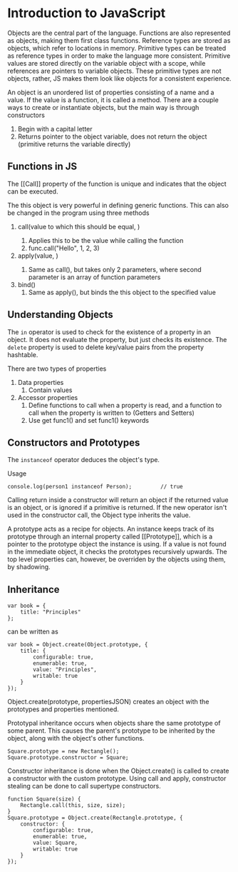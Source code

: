 # Introduction to JavaScript

Objects are the central part of the language. Functions are also represented as objects, making them first class functions. Reference types are stored as objects, which refer to locations in memory. Primitive types can be treated as reference types in order to make the language more consistent. Primitive values are stored directly on the variable object with a scope, while references are pointers to variable objects. These primitive types are not objects, rather, JS makes them look like objects for a consistent experience.

An object is an unordered list of properties consisting of a name and a value. If the value is a function, it is called a method. There are a couple ways to create or instantiate objects, but the main way is through constructors
1. Begin with a capital letter
2. Returns pointer to the object variable, does not return the object (primitive returns the variable directly)

## Functions in JS

The [[Call]] property of the function is unique and indicates that the object can be executed.

The this object is very powerful in defining generic functions. This can also be changed in the program using three methods
1. call(value to which this should be equal, <parameter list>)
   1. Applies this to be the value while calling the function
   2. func.call("Hello", 1, 2, 3)
2. apply(value, <array of parameters>)
   1. Same as call(), but takes only 2 parameters, where second parameter is an array of function parameters
3. bind()
   1. Same as apply(), but binds the this object to the specified value

## Understanding Objects

The `in` operator is used to check for the existence of a property in an object. It does not evaluate the property, but just checks its existence. The `delete` property is used to delete key/value pairs from the property hashtable.

There are two types of properties
1. Data properties
   1. Contain values
2. Accessor properties
   1. Define functions to call when a property is read, and a function to call when the property is written to (Getters and Setters)
   2. Use get func1() and set func1() keywords

## Constructors and Prototypes

The `instanceof` operator deduces the object's type.

Usage
```
console.log(person1 instanceof Person);         // true
```

Calling return inside a constructor will return an object if the returned value is an object, or is ignored if a primitive is returned. If the new operator isn't used in the constructor call, the Object type inherits the value.

A prototype acts as a recipe for objects. An instance keeps track of its prototype through an internal property called [[Prototype]], which is a pointer to the prototype object the instance is using. If a value is not found in the immediate object, it checks the prototypes recursively upwards. The top level properties can, however, be overriden by the objects using them, by shadowing.

## Inheritance

```
var book = {
    title: "Principles"
};
```
can be written as 
```
var book = Object.create(Object.prototype, {
    title: {
        configurable: true,
        enumerable: true,
        value: "Principles",
        writable: true
    }
});
```
Object.create(prototype, propertiesJSON) creates an object with the prototypes and properties mentioned.

Prototypal inheritance occurs when objects share the same prototype of some parent. This causes the parent's prototype to be inherited by the object, along with the object's other functions.
```
Square.prototype = new Rectangle();
Square.prototype.constructor = Square;
```

Constructor inheritance is done when the Object.create() is called to create a constructor with the custom prototype. Using call and apply, constructor stealing can be done to call supertype constructors.
```
function Square(size) {
    Rectangle.call(this, size, size);
}
Square.prototype = Object.create(Rectangle.prototype, {
    constructor: {
        configurable: true,
        enumerable: true,
        value: Square,
        writable: true
    }
});
```
